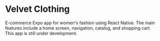 # Velvet Clothing
E-commerce Expo app for women's fashion using React Native.
The main features include a home screen, navigation, catalog, and shopping cart.
This app is still under development.
